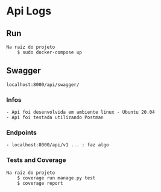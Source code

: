 # Api Logs

## Run
    Na raiz do projeto
        $ sudo docker-compose up 

## Swagger
    localhost:8000/api/swagger/

### Infos
    - Api foi desenvolvida em ambiente linux - Ubuntu 20.04
    - Api foi testada utilizando Postman


### Endpoints
    - localhost:8000/api/v1 ... : faz algo
    
### Tests and Coverage
    Na raiz do projeto
        $ coverage run manage.py test
        $ coverage report
